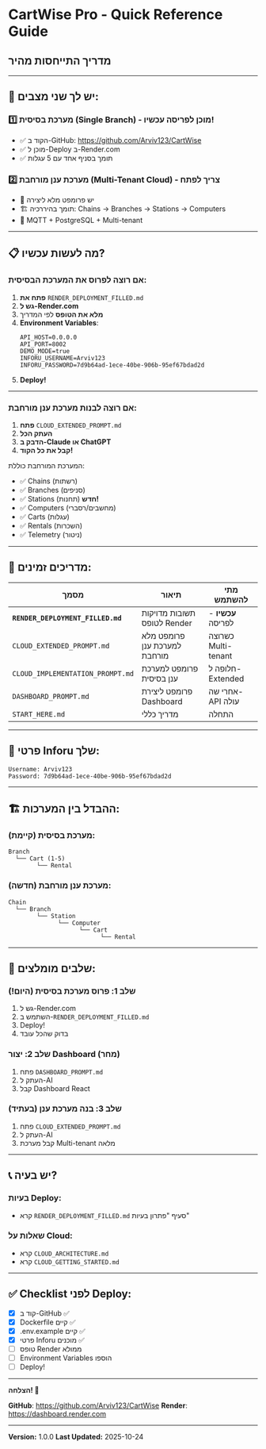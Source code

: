 # CartWise Pro - Quick Reference Guide
## מדריך התייחסות מהיר

---

## 🎯 יש לך שני מצבים:

### 1️⃣ **מערכת בסיסית (Single Branch)** - מוכן לפריסה עכשיו!
- ✅ הקוד ב-GitHub: https://github.com/Arviv123/CartWise
- ✅ מוכן ל-Deploy ב-Render.com
- ✅ תומך בסניף אחד עם 5 עגלות

### 2️⃣ **מערכת ענן מורחבת (Multi-Tenant Cloud)** - צריך לפתח
- 📝 יש פרומפט מלא ליצירה
- 🏗️ תומך בהיררכיה: Chains → Branches → Stations → Computers
- 🔌 MQTT + PostgreSQL + Multi-tenant

---

## 📋 מה לעשות עכשיו?

### אם רוצה לפרוס את המערכת הבסיסית:

1. **פתח את** `RENDER_DEPLOYMENT_FILLED.md`
2. **גש ל-Render.com**
3. **מלא את הטופס** לפי המדריך
4. **Environment Variables**:
   ```
   API_HOST=0.0.0.0
   API_PORT=8002
   DEMO_MODE=true
   INFORU_USERNAME=Arviv123
   INFORU_PASSWORD=7d9b64ad-1ece-40be-906b-95ef67bdad2d
   ```
5. **Deploy!**

---

### אם רוצה לבנות מערכת ענן מורחבת:

1. **פתח** `CLOUD_EXTENDED_PROMPT.md`
2. **העתק הכל**
3. **הדבק ב-Claude או ChatGPT**
4. **קבל את כל הקוד!**

המערכת המורחבת כוללת:
- ✅ Chains (רשתות)
- ✅ Branches (סניפים)
- ✅ Stations (תחנות) **חדש!**
- ✅ Computers (מחשבים/רסברי)
- ✅ Carts (עגלות)
- ✅ Rentals (השכרות)
- ✅ Telemetry (ניטור)

---

## 📁 מדריכים זמינים:

| מסמך | תיאור | מתי להשתמש |
|------|--------|------------|
| **`RENDER_DEPLOYMENT_FILLED.md`** | תשובות מדויקות לטופס Render | **עכשיו** - לפריסה |
| `CLOUD_EXTENDED_PROMPT.md` | פרומפט מלא למערכת ענן מורחבת | כשרוצה Multi-tenant |
| `CLOUD_IMPLEMENTATION_PROMPT.md` | פרומפט למערכת ענן בסיסית | חלופה ל-Extended |
| `DASHBOARD_PROMPT.md` | פרומפט ליצירת Dashboard | אחרי שה-API עולה |
| `START_HERE.md` | מדריך כללי | התחלה |

---

## 🔐 פרטי Inforu שלך:

```
Username: Arviv123
Password: 7d9b64ad-1ece-40be-906b-95ef67bdad2d
```

---

## 🏗️ ההבדל בין המערכות:

### מערכת בסיסית (קיימת):
```
Branch
  └── Cart (1-5)
        └── Rental
```

### מערכת ענן מורחבת (חדשה):
```
Chain
  └── Branch
        └── Station
              └── Computer
                    └── Cart
                          └── Rental
```

---

## 🚀 שלבים מומלצים:

### שלב 1: פרוס מערכת בסיסית (היום!)
1. גש ל-Render.com
2. השתמש ב-`RENDER_DEPLOYMENT_FILLED.md`
3. Deploy!
4. בדוק שהכל עובד

### שלב 2: יצור Dashboard (מחר)
1. פתח `DASHBOARD_PROMPT.md`
2. העתק ל-AI
3. קבל Dashboard React

### שלב 3: בנה מערכת ענן (בעתיד)
1. פתח `CLOUD_EXTENDED_PROMPT.md`
2. העתק ל-AI
3. קבל מערכת Multi-tenant מלאה

---

## 📞 יש בעיה?

### בעיות Deploy:
- קרא `RENDER_DEPLOYMENT_FILLED.md` סעיף "פתרון בעיות"

### שאלות על Cloud:
- קרא `CLOUD_ARCHITECTURE.md`
- קרא `CLOUD_GETTING_STARTED.md`

---

## ✅ Checklist לפני Deploy:

- [x] קוד ב-GitHub ✅
- [x] Dockerfile קיים ✅
- [x] .env.example קיים ✅
- [x] פרטי Inforu מוכנים ✅
- [ ] טופס Render ממולא
- [ ] Environment Variables הוספו
- [ ] Deploy!

---

**הצלחה! 🎉**

**GitHub**: https://github.com/Arviv123/CartWise
**Render**: https://dashboard.render.com

---

**Version:** 1.0.0
**Last Updated:** 2025-10-24
